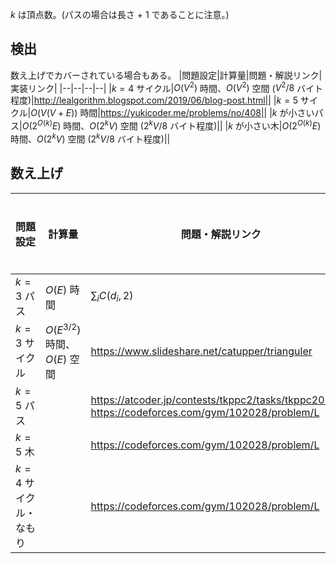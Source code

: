$k$ は頂点数。(パスの場合は長さ + 1 であることに注意。)

## 検出
数え上げでカバーされている場合もある。
|問題設定|計算量|問題・解説リンク|実装リンク|
|--|--|--|--|
|$k=4$ サイクル|$O(V^2)$ 時間、$O(V^2)$ 空間 ($V^2/8$ バイト程度)|http://lealgorithm.blogspot.com/2019/06/blog-post.html||
|$k=5$ サイクル|$O(V(V+E))$ 時間|https://yukicoder.me/problems/no/408||
|$k$ が小さいパス|$O(2^{O(k)}E)$ 時間、$O(2^k V)$ 空間 ($2^k V/8$ バイト程度)||
|$k$ が小さい木|$O(2^{O(k)}E)$ 時間、$O(2^k V)$ 空間 ($2^k V/8$ バイト程度)||

## 数え上げ
|問題設定|計算量|問題・解説リンク|実装リンク|
|--|--|--|--|
|$k=3$ パス|$O(E)$ 時間|$\sum_i C(d_i,2)$||
|$k=3$ サイクル|$O(E^{3/2})$ 時間、$O(E)$ 空間|https://www.slideshare.net/catupper/trianguler||
|$k=5$ パス||https://atcoder.jp/contests/tkppc2/tasks/tkppc2016_h, https://codeforces.com/gym/102028/problem/L||
|$k=5$ 木||https://codeforces.com/gym/102028/problem/L||
|$k=4$ サイクル・なもり||https://codeforces.com/gym/102028/problem/L||
